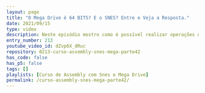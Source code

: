 ```yaml
---
layout: page
title: "O Mega Drive é 64 BITS? E o SNES? Entre e Veja a Resposta."
date: 2021/09/15
type: video
description: Neste episódio mostro como é possível realizar operações de 64bits com o Mega Drive.
entry_number: 213
youtube_video_id: dZvp6X_dRuc
repository: 0213-curso-assembly-snes-mega-parte42
has_code: false
has_p5: false
tags: []
playlists: [Curso de Assembly com Snes e Mega Drive]
permalink: /curso-assembly-snes-mega-parte42/
---
```

